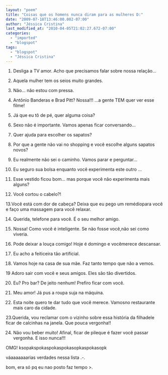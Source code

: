 ```yaml
---
layout: "poem"
title: "Coisas que os homens nunca diram para as mulheres D:"
date: "2009-07-18T13:46:00.002-07:00"
author: "Jéssica Cristina"
last_modified_at: "2010-04-05T21:02:27.672-07:00"
categories:
  - "imported"
  - "blogspot"
tags:
  - "blogspot"
  - "Jéssica Cristina"
---
```


1. Desliga a TV amor. Acho que precisamos falar sobre nossa relação...

2. Aquela mulher tem os seios muito grandes.

3. Não... não estou com pressa.

4. Antônio Banderas e Brad Pitt? Nossa!!! ...a gente TEM quer ver esse filme!

5. Já que eu tô de pé, quer alguma coisa?

6. Sexo não é importante. Vamos apenas ficar conversando...

7. Quer ajuda para escolher os sapatos?

8. Por que a gente não vai no shopping e você escolhe alguns sapatos novos?

9. Eu realmente não sei o caminho. Vamos parar e perguntar...

10. Eu seguro sua bolsa enquanto você experimenta este outro ...

11. Esse vestido ficou bom... mas porque você não experimenta mais alguns?

12. Você cortou o cabelo?!

13.Você está com dor de cabeça? Deixa que eu pego um remédiopara você e faço uma massagem para você relaxar.

14. Querida, telefone para você. É o seu melhor amigo.

15. Nossa! Como você é inteligente. Se não fosse você,não sei como viveria.

16. Pode deixar a louça comigo! Hoje é domingo e vocêmerece descansar.

17. Eu acho a feiticeira tão artificial.

18. Vamos hoje na casa de sua mãe. Faz tanto tempo que não a vemos.

19 Adoro sair com você e seus amigos. Eles são tão divertidos.

20. Eu? Pro bar? De jeito nenhum! Prefiro ficar com você.

21. Meu amor! Já pus a roupa suja na máquina.

22. Esta noite quero te dar tudo que você merece. Vamosno restaurante mais caro da cidade.

23.Querida, vou reclamar com o vizinho sobre essa história da filhadele ficar de calcinhas na janela. Que pouca vergonha!!

24. Não vou beber muito! Afinal, ficar de pileque é fazer você passar vergonha. E isso nunca!!!

OMG! ksopakspokaspokaspokasopkaspokasopk

váaaaaaaarias verdades nessa lista .-.

bom, era só pq eu nao posto faz tempo >.